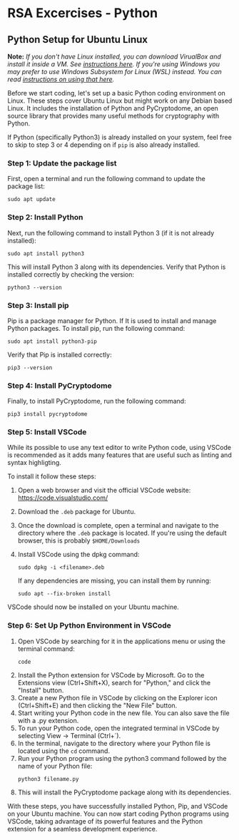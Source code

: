 # RSA Excercises - Python

## Python Setup for Ubuntu Linux

**Note:** *If you don't have Linux installed, you can download VirualBox and install it inside a
      VM. See [instructions here](virtualbox.md). If you're using Windows you may prefer
      to use Windows Subsystem for Linux (WSL) instead. You can read
      [instructions on using that here](wsl.md).*

Before we start coding, let's set up a basic Python coding environment on Linux. These
steps cover Ubuntu Linux but might work on any Debian based Linux. It includes the installation of Python 
and PyCryptodome, an open source library that provides many useful methods for cryptography
with Python.

If Python (specifically Python3) is already installed on your system, feel free to skip to
step 3 or 4 depending on if `pip` is also already installed.

### Step 1: Update the package list

First, open a terminal and run the following command to update the package list:

```
sudo apt update
```

### Step 2: Install Python

Next, run the following command to install Python 3 (if it is not already installed):

```
sudo apt install python3
```

This will install Python 3 along with its dependencies.  Verify that Python is installed
correctly by checking the version:

```
python3 --version
```

### Step 3: Install pip

Pip is a package manager for Python. If It is used to install and manage Python packages. 
To install pip, run the following command:

```
sudo apt install python3-pip
```

Verify that Pip is installed correctly:

```
pip3 --version
```

### Step 4: Install PyCryptodome

Finally, to install PyCryptodome, run the following command:

```
pip3 install pycryptodome
```

### Step 5: Install VSCode

While its possible to use any text editor to write Python code, using VSCode is recommended
as it adds many features that are useful such as linting and syntax highligting.

To install it follow these steps:

1. Open a web browser and visit the official VSCode website: https://code.visualstudio.com/
2. Download the `.deb` package for Ubuntu.
3. Once the download is complete, open a terminal and navigate to the directory where the `.deb` 
   package is located. If you're using the default browser, this is probably `$HOME/Downloads`

4. Install VSCode using the dpkg command:

   ```
   sudo dpkg -i <filename>.deb
   ```

   If any dependencies are missing, you can install them by running:


   ```
   sudo apt --fix-broken install
   ```

VSCode should now be installed on your Ubuntu machine.

### Step 6: Set Up Python Environment in VSCode

1. Open VSCode by searching for it in the applications menu or using the terminal command:
   ```
   code
   ```
2. Install the Python extension for VSCode by Microsoft. Go to the Extensions view (Ctrl+Shift+X),
   search for "Python," and click the "Install" button.
3. Create a new Python file in VSCode by clicking on the Explorer icon (Ctrl+Shift+E) and then
   clicking the "New File" button.
4. Start writing your Python code in the new file. You can also save the file with a .py extension.
5. To run your Python code, open the integrated terminal in VSCode by selecting View → Terminal
   (Ctrl+`).
6. In the terminal, navigate to the directory where your Python file is located using the `cd` 
   command.
7. Run your Python program using the python3 command followed by the name of your Python file:
   ```
   python3 filename.py
   ```
8. This will install the PyCryptodome package along with its dependencies.

With these steps, you have successfully installed Python, Pip, and VSCode on your Ubuntu machine.
You can now start coding Python programs using VSCode, taking advantage of its powerful features
and the Python extension for a seamless development experience.